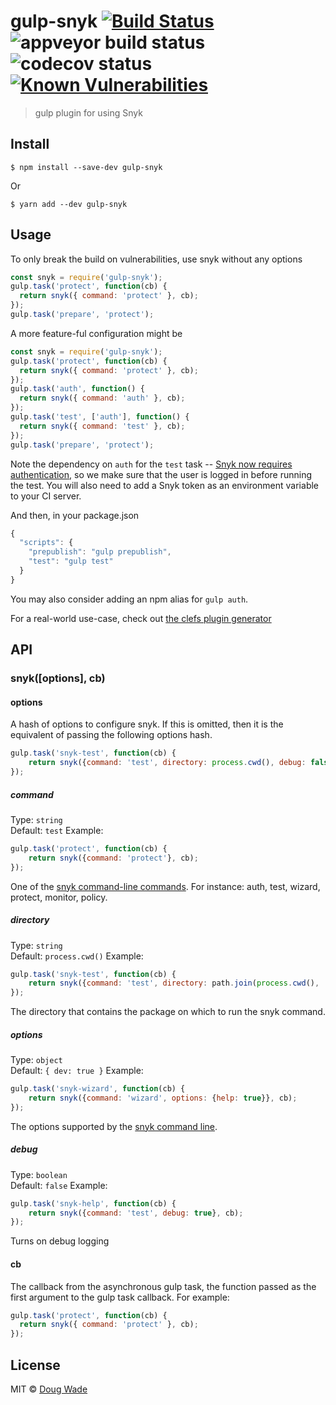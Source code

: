 # gulp-snyk [![Build Status](https://travis-ci.org/doug-wade/gulp-snyk.svg?branch=master)](https://travis-ci.org/doug-wade/gulp-snyk) ![appveyor build status](https://ci.appveyor.com/api/projects/status/github/doug-wade/gulp-snyk?branch=master&svg=true) ![codecov status](https://img.shields.io/codecov/c/github/doug-wade/gulp-snyk.svg) [![Known Vulnerabilities](https://snyk.io/test/github/doug-wade/gulp-snyk/badge.svg)](https://snyk.io/test/github/doug-wade/gulp-snyk)

> gulp plugin for using Snyk


## Install

```
$ npm install --save-dev gulp-snyk
```

Or

```
$ yarn add --dev gulp-snyk
```

## Usage

To only break the build on vulnerabilities, use snyk without any options

```javascript
const snyk = require('gulp-snyk');
gulp.task('protect', function(cb) {
  return snyk({ command: 'protect' }, cb);
});
gulp.task('prepare', 'protect');
```

A more feature-ful configuration might be

```javascript
const snyk = require('gulp-snyk');
gulp.task('protect', function(cb) {
  return snyk({ command: 'protect' }, cb);
});
gulp.task('auth', function() {
  return snyk({ command: 'auth' }, cb);
});
gulp.task('test', ['auth'], function() {
  return snyk({ command: 'test' }, cb);
});
gulp.task('prepare', 'protect');
```

Note the dependency on `auth` for the `test` task -- [Snyk now requires authentication](https://snyk.io/blog/requiring-authentication/), so we make sure
that the user is logged in before running the test.  You will also need to add a Snyk token
as an environment variable to your CI server.

And then, in your package.json

```javascript
{
  "scripts": {
    "prepublish": "gulp prepublish",
    "test": "gulp test"
  }
}
```

You may also consider adding an npm alias for `gulp auth`.

For a real-world use-case, check out [the clefs plugin generator](https://github.com/doug-wade/clefs/tree/master/packages/generator-clefs-plugin)

## API

### snyk([options], cb)

#### options

A hash of options to configure snyk.  If this is omitted, then it is the
equivalent of passing the following options hash.

```javascript
gulp.task('snyk-test', function(cb) {
	return snyk({command: 'test', directory: process.cwd(), debug: false, options: { dev: true }}, cb);
});
```

##### command

Type: `string`<br>
Default: `test`
Example:
```javascript
gulp.task('protect', function(cb) {
	return snyk({command: 'protect'}, cb);
});
```

One of the [snyk command-line commands](https://snyk.io/docs/using-snyk/).
For instance: auth, test, wizard, protect, monitor, policy.

##### directory

Type: `string`<br>
Default: `process.cwd()`
Example:
```javascript
gulp.task('snyk-test', function(cb) {
	return snyk({command: 'test', directory: path.join(process.cwd(), 'packages', 'my-package')}, cb);
});
```

The directory that contains the package on which to run the snyk command.

##### options

Type: `object`<br>
Default: `{ dev: true }`
Example:
```javascript
gulp.task('snyk-wizard', function(cb) {
	return snyk({command: 'wizard', options: {help: true}}, cb);
});
```

The options supported by the [snyk command line](https://snyk.io/docs/using-snyk/).

##### debug

Type: `boolean`<br>
Default: `false`
Example:
```javascript
gulp.task('snyk-help', function(cb) {
	return snyk({command: 'test', debug: true}, cb);
});
```

Turns on debug logging

#### cb

The callback from the asynchronous gulp task, the function passed as the first
argument to the gulp task callback.  For example:

```javascript
gulp.task('protect', function(cb) {
  return snyk({ command: 'protect' }, cb);
});
```

## License

MIT © [Doug Wade](http://dougwade.io)

